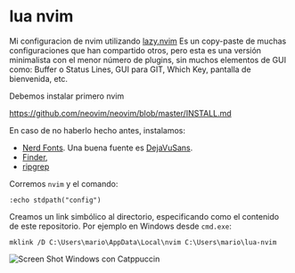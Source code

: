 # lua nvim
Mi configuracion de nvim utilizando [lazy.nvim](https://github.com/folke/lazy.nvim) 
Es un copy-paste de muchas configuraciones que han compartido otros, pero esta es una versión minimalista con 
el menor número de plugins, sin muchos elementos de GUI como: Buffer o Status Lines, GUI para GIT, Which Key, pantalla de bienvenida, etc. 


Debemos instalar primero nvim 

https://github.com/neovim/neovim/blob/master/INSTALL.md

En caso de no haberlo hecho antes, instalamos:

* [Nerd Fonts](https://www.nerdfonts.com/). Una buena fuente es [DejaVuSans](https://www.programmingfonts.org/#dejavu).
* [Finder](https://github.com/sharkdp/fd),
* [ripgrep](https://github.com/BurntSushi/ripgrep?tab=readme-ov-file#installation)

Corremos `nvim` y el comando:  

```:echo stdpath("config")```

Creamos un link simbólico al directorio, especificando como <Target> el contenido de este repositorio.
Por ejemplo en Windows desde `cmd.exe`:

```
mklink /D C:\Users\mario\AppData\Local\nvim C:\Users\mario\lua-nvim
```

![Screen Shot Windows con Catppuccin](./img/windows.png?raw=true "En Windows, `colorscheme`: catppuccin")

